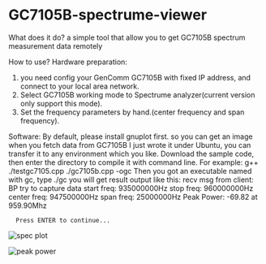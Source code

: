 # GC7105B-spectrume-viewer

What does it do?
  a simple tool that allow you to get GC7105B spectrum measurement data remotely
  
How to use?
  Hardware preparation: 
  1) you need config your GenComm GC7105B with fixed IP address, and connect to your local area network.
  2) Select GC7105B working mode to Spectrume analyzer(current version only support this mode).
  3) Set the frequency parameters by hand.(center frequency and span frequency).
  
  Software:
    By default, please install gnuplot first.  so you can get an image when you fetch data from GC7105B
    I just wrote it under Ubuntu, you can transfer it to any environment which you like.
    Download the sample code, then enter the directory to compile it with command line.
    For example: 
    g++ ./testgc7105.cpp ./gc7105b.cpp -ogc
    Then you got an executable named with gc, 
    type ./gc <enter>you will get result output like this:
      recv msg from client: BP
      try to capture data
      start  freq: 935000000Hz
      stop   freq: 960000000Hz
      center freq: 947500000Hz
      span   freq: 25000000Hz
      Peak Power: -69.82 at 959.90Mhz
  
      Press ENTER to continue...
  
![spec plot](https://user-images.githubusercontent.com/118705092/203482865-1693bded-622d-473b-8262-587cf7a7b0d4.png)

![peak power](https://user-images.githubusercontent.com/118705092/203482877-279d652a-b4aa-48b6-b02b-08b97e540ddc.png)
